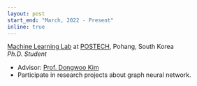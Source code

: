 ```yaml
---
layout: post
start_end: "March, 2022 - Present"
inline: true
---
```


[Machine Learning Lab](https://ml.postech.ac.kr/) at [POSTECH](https://postech.ac.kr/), Pohang, South Korea \
*Ph.D. Student*
- Advisor: [Prof. Dongwoo Kim](https://dongwookim-ml.github.io/)
- Participate in research projects about graph neural network.